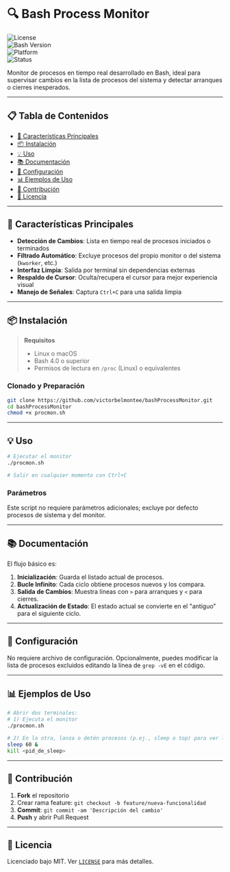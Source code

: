 # 🔍 Bash Process Monitor

![License](https://img.shields.io/badge/license-MIT-blue.svg)  
![Bash Version](https://img.shields.io/badge/bash-4.0%2B-green.svg)  
![Platform](https://img.shields.io/badge/platform-Linux%20%7C%20macOS-lightgrey.svg)  
![Status](https://img.shields.io/badge/status-active-success.svg)  

Monitor de procesos en tiempo real desarrollado en Bash, ideal para supervisar cambios en la lista de procesos del sistema y detectar arranques o cierres inesperados.

---

## 📋 Tabla de Contenidos

- [🚀 Características Principales](#-características-principales)    
- [📦 Instalación](#-instalación)  
- [💡 Uso](#-uso)  
- [📚 Documentación](#-documentación)  
- [🔧 Configuración](#-configuración)  
- [📊 Ejemplos de Uso](#-ejemplos-de-uso)  
- [🤝 Contribución](#-contribución)  
- [📄 Licencia](#-licencia)  

---

## 🚀 Características Principales

- **Detección de Cambios**: Lista en tiempo real de procesos iniciados o terminados  
- **Filtrado Automático**: Excluye procesos del propio monitor o del sistema (`kworker`, etc.)  
- **Interfaz Limpia**: Salida por terminal sin dependencias externas  
- **Respaldo de Cursor**: Oculta/recupera el cursor para mejor experiencia visual  
- **Manejo de Señales**: Captura `Ctrl+C` para una salida limpia  

---

## 📦 Instalación

> **Requisitos**  
> - Linux o macOS  
> - Bash 4.0 o superior  
> - Permisos de lectura en `/proc` (Linux) o equivalentes  

### Clonado y Preparación

```bash
git clone https://github.com/victorbelmontee/bashProcessMonitor.git
cd bashProcessMonitor
chmod +x procmon.sh
```

---

## 💡 Uso

```bash
# Ejecutar el monitor
./procmon.sh

# Salir en cualquier momento con Ctrl+C
```

### Parámetros

Este script no requiere parámetros adicionales; excluye por defecto procesos de sistema y del monitor.

---

## 📚 Documentación

El flujo básico es:

1. **Inicialización**: Guarda el listado actual de procesos.
2. **Bucle Infinito**: Cada ciclo obtiene procesos nuevos y los compara.
3. **Salida de Cambios**: Muestra líneas con `>` para arranques y `<` para cierres.
4. **Actualización de Estado**: El estado actual se convierte en el "antiguo" para el siguiente ciclo.

---

## 🔧 Configuración

No requiere archivo de configuración. Opcionalmente, puedes modificar la lista de procesos excluidos editando la línea de `grep -vE` en el código.

---

## 📊 Ejemplos de Uso

```bash
# Abrir dos terminales:
# 1) Ejecuta el monitor
./procmon.sh

# 2) En la otra, lanza o detén procesos (p.ej., sleep o top) para ver las diferencias
sleep 60 &
kill <pid_de_sleep>
```

---

## 🤝 Contribución

1. **Fork** el repositorio
2. Crear rama feature: `git checkout -b feature/nueva-funcionalidad`
3. **Commit**: `git commit -am 'Descripción del cambio'`
4. **Push** y abrir Pull Request

---

## 📄 Licencia

Licenciado bajo MIT. Ver [`LICENSE`](LICENSE) para más detalles.
